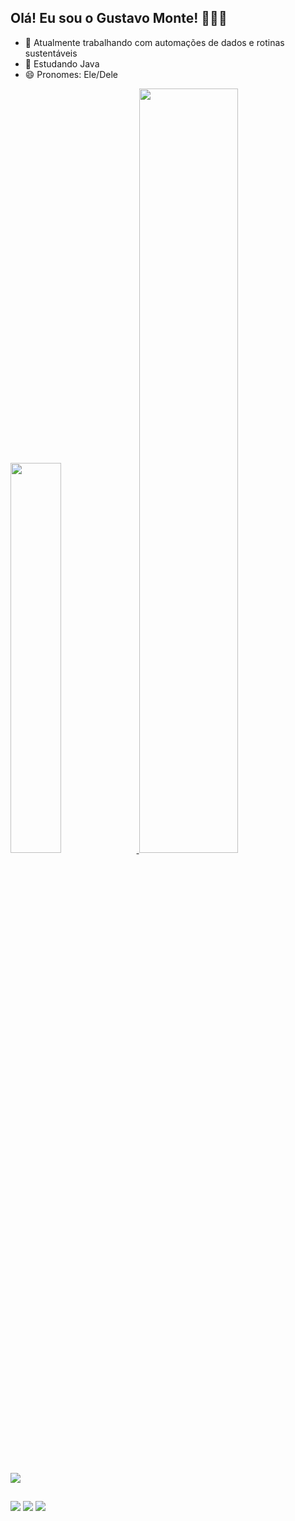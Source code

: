 ## Olá! Eu sou o Gustavo Monte! 👨🏻‍💻

- 🔭 Atualmente trabalhando com automações de dados e rotinas sustentáveis
- 🌱 Estudando Java
- 😄 Pronomes: Ele/Dele


<div>
  <a href="https://github.com/gstvmnt">
  <img width="40%" src="https://github-readme-stats.vercel.app/api?username=gstvmnt&show_icons=true&theme=material-palenight&include_all_commits=true&count_private=true"/>
  <img width="56%" src="https://github-readme-stats.vercel.app/api/top-langs/?username=gstvmnt&layout=compact&langs_count=16&theme=material-palenight"/>
</div>

<div style="display: inline_block"><br>
  <p align="left">
  <a href="https://skillicons.dev">
    <img src="https://skillicons.dev/icons?i=c,py,java,aws,github,mysql&perline=14" />
  </a>
</p>

</div>

##

<div> 
  <a href="https://instagram.com/gustavomontep" target="_blank"><img src="https://img.shields.io/badge/-Instagram-%23E4405F?style=for-the-badge&logo=instagram&logoColor=white" target="_blank"></a>
  <a href = "mailto:gustavorever@gmail.com"><img src="https://img.shields.io/badge/-Gmail-%23333?style=for-the-badge&logo=gmail&logoColor=white" target="_blank"></a>
  <a href="https://www.linkedin.com/in/gustavo-monte-pedrini-252b4b21b" target="_blank"><img src="https://img.shields.io/badge/-LinkedIn-%230077B5?style=for-the-badge&logo=linkedin&logoColor=white" target="_blank"></a> 
  
</div>



